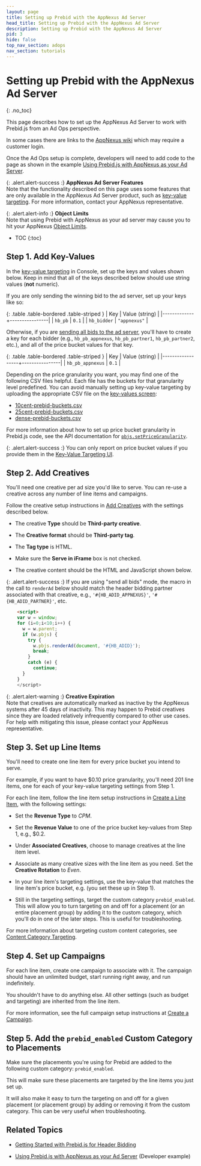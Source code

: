 ```yaml
---
layout: page
title: Setting up Prebid with the AppNexus Ad Server
head_title: Setting up Prebid with the AppNexus Ad Server
description: Setting up Prebid with the AppNexus Ad Server
pid: 3
hide: false
top_nav_section: adops
nav_section: tutorials
---
```


<div class="bs-docs-section" markdown="1">
    
# Setting up Prebid with the AppNexus Ad Server
{: .no_toc}

This page describes how to set up the AppNexus Ad Server to work with Prebid.js from an Ad Ops perspective.

In some cases there are links to the [AppNexus wiki](https://wiki.appnexus.com) which may require a customer login.

Once the Ad Ops setup is complete, developers will need to add code to the page as shown in the example [Using Prebid.js with AppNexus as your Ad Server]({{site.github.url}}/dev-docs/examples/use-prebid-with-appnexus-ad-server.html).

{: .alert.alert-success :}
**AppNexus Ad Server Features**  
Note that the functionality described on this page uses some features that are only available in the AppNexus Ad Server product, such as [key-value targeting](https://wiki.appnexus.com/x/-PQdBQ).  For more information, contact your AppNexus representative.

{: .alert.alert-info :}
**Object Limits**  
Note that using Prebid with AppNexus as your ad server may cause you to
hit your AppNexus [Object Limits](https://wiki.appnexus.com/x/CwIWAg).

* TOC
{:toc}

## Step 1. Add Key-Values

In the [key-value targeting](https://wiki.appnexus.com/x/-PQdBQ) in Console, set up the keys and values shown below.  Keep in mind that all of the keys described below should use string values (**not** numeric).

If you are only sending the winning bid to the ad server, set up your keys like so:

{: .table .table-bordered .table-striped }
| Key         | Value (string) |
|-------------+----------------|
| `hb_pb`     | `0.1`          |
| `hb_bidder` | `"appnexus"`   |

Otherwise, if you are [sending all bids to the ad server]({{site.github.url}}/dev-docs/publisher-api-reference.html#module_pbjs.enableSendAllBids), you'll have to create a key for each bidder (e.g., `hb_pb_appnexus`, `hb_pb_partner1`, `hb_pb_partner2`, etc.), and all of the price bucket values for that key.

{: .table .table-bordered .table-striped }
| Key              | Value (string) |
|------------------+----------------|
| `hb_pb_appnexus` | `0.1`          |

Depending on the price granularity you want, you may find one of the following CSV files helpful.  Each file has the buckets for that granularity level predefined.  You can avoid manually setting up key-value targeting by uploading the appropriate CSV file on the [key-values screen](https://wiki.appnexus.com/x/-PQdBQ):

+ [10cent-prebid-buckets.csv]({{site.github.url}}/assets/csv/10cent-prebid-buckets.csv)
+ [25cent-prebid-buckets.csv]({{site.github.url}}/assets/csv/25cent-prebid-buckets.csv)
+ [dense-prebid-buckets.csv]({{site.github.url}}/assets/csv/dense-prebid-buckets.csv)

For more information about how to set up price bucket granularity in Prebid.js code, see the API documentation for [`pbjs.setPriceGranularity`]({{site.github.url}}/dev-docs/publisher-api-reference.html#module_pbjs.setPriceGranularity).

{: .alert.alert-success :}
You can only report on price bucket values if you provide them in the <a href="https://wiki.appnexus.com/x/-PQdBQ">Key-Value Targeting UI</a>.

## Step 2. Add Creatives

You'll need one creative per ad size you'd like to serve.  You can re-use a creative across any number of line items and campaigns.

Follow the creative setup instructions in [Add Creatives](https://wiki.appnexus.com/x/GoGzAQ) with the settings described below.  

- The creative **Type** should be **Third-party creative**.

- The **Creative format** should be **Third-party tag**.

- The **Tag type** is HTML.

- Make sure the **Serve in iFrame** box is not checked.

- The creative content should be the HTML and JavaScript shown below.

{: .alert.alert-success :}
If you are using "send all bids" mode, the macro in the call to `renderAd` below should match the header bidding partner associated with that creative, e.g., `'#{HB_ADID_APPNEXUS}'`, `'#{HB_ADID_PARTNER}'`, etc.

```html
    <script>
    var w = window;
    for (i=0;i<10;i++) {
      w = w.parent;
      if (w.pbjs) {
        try {
          w.pbjs.renderAd(document, '#{HB_ADID}');
          break;
        }
        catch (e) {
          continue;
      }
    }
    </script>
```

{: .alert.alert-warning :}
**Creative Expiration**  
Note that creatives are automatically marked as inactive by the AppNexus systems after 45 days of inactivity.  This may happen to Prebid creatives since they are loaded relatively infrequently compared to other use cases.  For help with mitigating this issue, please contact your AppNexus representative.

## Step 3. Set up Line Items

You'll need to create one line item for every price bucket you intend to serve.

For example, if you want to have $0.10 price granularity, you'll need 201 line items, one for each of your key-value targeting settings from Step 1.

For each line item, follow the line item setup instructions in [Create a Line Item](https://wiki.appnexus.com/x/MYCzAQ), with the following settings:

- Set the **Revenue Type** to *CPM*.

- Set the **Revenue Value** to one of the price bucket key-values from Step 1, e.g., \$0.2.

- Under **Associated Creatives**, choose to manage creatives at the line item level.

- Associate as many creative sizes with the line item as you need.  Set the **Creative Rotation** to *Even*.

- In your line item's targeting settings, use the key-value that matches the line item's price bucket, e.g. (you set these up in Step 1).

- Still in the targeting settings, target the custom category `prebid_enabled`. This will allow you to turn targeting on and off for a placement (or an entire placement group) by adding it to the custom category, which you'll do in one of the later steps.  This is useful for troubleshooting.

For more information about targeting custom content categories, see [Content Category Targeting](https://wiki.appnexus.com/x/XAEcB).

## Step 4. Set up Campaigns

For each line item, create one campaign to associate with it.  The campaign should have an unlimited budget, start running right away, and run indefinitely.

You shouldn't have to do anything else. All other settings (such as budget and targeting) are inherited from the line item.

For more information, see the full campaign setup instructions at [Create a Campaign](https://wiki.appnexus.com/x/04KUAg).

## Step 5. Add the `prebid_enabled` Custom Category to Placements

Make sure the placements you're using for Prebid are added to the following custom category: `prebid_enabled`.

This will make sure these placements are targeted by the line items you just set up.

It will also make it easy to turn the targeting on and off for a given placement (or placement group) by adding or removing it from the custom category.  This can be very useful when troubleshooting.

## Related Topics

+ [Getting Started with Prebid.js for Header Bidding]({{site.github.url}}/adops.html)

+ [Using Prebid.js with AppNexus as your Ad Server]({{site.github.url}}/dev-docs/examples/use-prebid-with-appnexus-ad-server.html) (Developer example)

</div>
